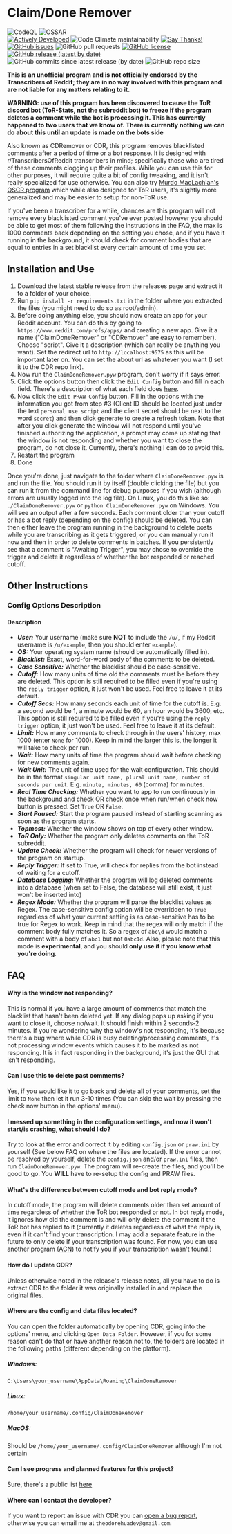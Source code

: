 # Claim/Done Remover

![CodeQL](https://github.com/TheodoreHua/ClaimDoneRemover/workflows/CodeQL/badge.svg)
![OSSAR](https://github.com/TheodoreHua/ClaimDoneRemover/workflows/OSSAR/badge.svg)  
[![Actively Developed](https://img.shields.io/badge/Maintenance%20Level-Actively%20Developed-brightgreen.svg)](https://github.com/TheodoreHua/MaintenanceLevels#actively-developed)
![Code Climate maintainability](https://img.shields.io/codeclimate/maintainability-percentage/TheodoreHua/ClaimDoneRemover)
[![Say Thanks!](https://img.shields.io/badge/Say%20Thanks-!-1EAEDB.svg)](https://saythanks.io/to/theodorehuadev@gmail.com)  
[![GitHub issues](https://img.shields.io/github/issues/TheodoreHua/ClaimDoneRemover)](https://github.com/TheodoreHua/ClaimDoneRemover/issues)
![GitHub pull requests](https://img.shields.io/github/issues-pr/TheodoreHua/ClaimDoneRemover)
[![GitHub license](https://img.shields.io/github/license/TheodoreHua/ClaimDoneRemover)](https://github.com/TheodoreHua/ClaimDoneRemover/blob/master/LICENSE)
[![GitHub release (latest by date)](https://img.shields.io/github/v/release/TheodoreHua/ClaimDoneRemover)](https://github.com/TheodoreHua/ClaimDoneRemover/releases/latest)
![GitHub commits since latest release (by date)](https://img.shields.io/github/commits-since/TheodoreHua/ClaimDoneRemover/latest)
![GitHub repo size](https://img.shields.io/github/repo-size/TheodoreHua/ClaimDoneRemover)

**This is an unofficial program and is not officially endorsed by the Transcribers of Reddit; they are in no way
involved with this program and are not liable for any matters relating to it.**

**WARNING: use of this program has been discovered to cause the ToR discord bot (ToR-Stats, not the subreddit bot) to
freeze if the program deletes a comment while the bot is processing it. This has currently happened to two users that we
know of. There is currently nothing we can do about this until an update is made on the bots side**

Also known as CDRemover or CDR, this program removes blacklisted comments after a period of time or a bot
response. It is designed with r/TranscribersOfReddit transcribers in mind; specifically those who are tired of these
comments clogging up their profiles. While you can use this for other purposes, it will require quite a bit of config
tweaking, and it isn't really specialized for use otherwise. You can also try 
[Murdo MacLachlan's OSCR program](https://github.com/MurdoMaclachlan/oscr) which while also designed for ToR users, it's
slightly more generalized and may be easier to setup for non-ToR use.

If you've been a transcriber for a while, chances are this program will not remove every blacklisted comment you've ever
posted however you should be able to get most of them following the instructions in the FAQ, the max is 1000 comments
back depending on the setting you chose, and if you have it running in the background, it should check for comment
bodies that are equal to entries in a set blacklist every certain amount of time you set.

## Installation and Use

1. Download the latest stable release from the releases page and extract it to a folder of your choice.
2. Run `pip install -r requirements.txt` in the folder where you extracted the files (you might need to do so as
   root/admin).
3. Before doing anything else, you should now create an app for your Reddit account. You can do this by going to
   `https://www.reddit.com/prefs/apps/` and creating a new app. Give it a name ("ClaimDoneRemover" or "CDRemover" are
   easy to remember). Choose "script". Give it a description (which can really be anything you want). Set the redirect
   url to `http://localhost:9575` as this will be important later on. You can set the about url as whatever you want (I
   set it to the CDR repo link).
4. Now run the `ClaimDoneRemover.pyw` program, don't worry if it says error.
5. Click the options button then click the `Edit Config` button and fill in each field. There's a description of what
   each field does [here](#config-options-description).
6. Now click the `Edit PRAW Config` button. Fill in the options with the information you got from step #3 (Client ID
   should be located just under the text `personal use script` and the client secret should be next to the
   word `secret`) and then click generate to create a refresh token. Note that after you click generate the window will
   not respond until you've finished authorizing the application, a prompt may come up stating that the window is not
   responding and whether you want to close the program, do not close it. Currently, there's nothing I can do to avoid
   this.
7. Restart the program
8. Done

Once you're done, just navigate to the folder where `ClaimDoneRemover.pyw` is and run the file. You should run it by
itself (double clicking the file) but you can run it from the command line for debug purposes if you wish (although
errors are usually logged into the log file). On Linux, you do this like so: `./ClaimDoneRemover.pyw`
or `python ClaimDoneRemover.pyw` on Windows. You will see an output after a few seconds. Each comment older than your
cutoff or has a bot reply (depending on the config) should be deleted. You can then either leave the program running in
the background to delete posts while you are transcribing as it gets triggered, or you can manually run it now and
then in order to delete comments in batches. If you persistently see that a comment is "Awaiting Trigger", you may chose
to override the trigger and delete it regardless of whether the bot responded or reached cutoff.

## Other Instructions

### Config Options Description

#### Description

- ***User:*** Your username (make sure **NOT** to include the `/u/`, if my Reddit username is `/u/example`, then you 
  should enter `example`).
- ***OS:*** Your operating system name (should be automatically filled in).
- ***Blacklist:*** Exact, word-for-word body of the comments to be deleted.
- ***Case Sensitive:*** Whether the blacklist should be case-sensitive.
- ***Cutoff:*** How many units of time old the comments must be before they are deleted. This option is still required
  to be filled even if you're using the `reply trigger` option, it just won't be used. Feel free to leave it at its
  default.
- ***Cutoff Secs:*** How many seconds each unit of time for the cutoff is. E.g. a second would be 1, a minute would be
  60, an hour would be 3600, etc. This option is still required to be filled even if you're using the `reply trigger`
  option, it just won't be used. Feel free to leave it at its default.
- ***Limit:*** How many comments to check through in the users' history, max 1000 (enter `None` for 1000). Keep in mind
  the larger this is, the longer it will take to check per run.
- ***Wait:*** How many units of time the program should wait before checking for new comments again.
- ***Wait Unit:*** The unit of time used for the wait configuration. This should be in the
  format `singular unit name, plural unit name, number of seconds per unit`. E.g. `minute, minutes, 60` (comma) for minutes.
- ***Real Time Checking:*** Whether you want to app to run continuously in the background and check OR check once when
  run/when check now button is pressed. Set `True` OR `False`.
- ***Start Paused:*** Start the program paused instead of starting scanning as soon as the program starts.
- ***Topmost:*** Whether the window shows on top of every other window.
- ***ToR Only:*** Whether the program only deletes comments on the ToR subreddit.
- ***Update Check:*** Whether the program will check for newer versions of the program on startup.
- ***Reply Trigger:*** If set to True, will check for replies from the bot instead of waiting for a cutoff.
- ***Database Logging:*** Whether the program will log deleted comments into a database (when set to False, the database
  will still exist, it just won't be inserted into)
- ***Regex Mode:*** Whether the program will parse the blacklist values as Regex. The case-sensitive config option will
  be overridden to `True` regardless of what your current setting is as case-sensitive has to be true for Regex to work.
  Keep in mind that the regex will only match if the comment body fully matches it. So a regex of `abc\d` would match a 
  comment with a body of `abc1` but not `0abc1d`. Also, please note that this mode is **experimental**, and you should
  **only use it if you know what you're doing**.

## FAQ

#### Why is the window not responding?

This is normal if you have a large amount of comments that match the blacklist that hasn't been deleted yet. If any
dialog pops up asking if you want to close it, choose no/wait. It should finish within 2 seconds-2 minutes. If you're
wondering why the window's not responding, it's because there's a bug where while CDR is busy deleting/processing
comments, it's not processing window events which causes it to be marked as not responding. It is in fact responding in
the background, it's just the GUI that isn't responding.

#### Can I use this to delete past comments?

Yes, if you would like it to go back and delete all of your comments, set the limit to `None` then let it run 3-10
times (You can skip the wait by pressing the check now button in the options' menu).

#### I messed up something in the configuration settings, and now it won't start/is crashing, what should I do?

Try to look at the error and correct it by editing `config.json` or `praw.ini` by yourself (See below FAQ on where the
files are located). If the error cannot be resolved by yourself, delete the `config.json` and/or `praw.ini` files, then
run `ClaimDoneRemover.pyw`. The program will re-create the files, and you'll be good to go. You **WILL** have to
re-setup the config and PRAW files.

#### What's the difference between cutoff mode and bot reply mode?

In cutoff mode, the program will delete comments older than set amount of time regardless of whether the ToR bot
responded or not. In bot reply mode, it ignores how old the comment is and will only delete the comment if the ToR bot
has replied to it (currently it deletes regardless of what the reply is, even if it can't find your transcription. I may
add a separate feature in the future to only delete if your transcription was found. For now, you can use another
program ([ACN](https://www.github.com/TheodoreHua/AlreadyClaimedNotifier)) to notify you if your transcription wasn't
found.)

#### How do I update CDR?

Unless otherwise noted in the release's release notes, all you have to do is extract CDR to the folder it was originally
installed in and replace the original files.

#### Where are the config and data files located?

You can open the folder automatically by opening CDR, going into the options' menu, and clicking `Open Data Folder`.
However, if you for some reason can't do that or have another reason not to, the folders are located in the following
paths
(different depending on the platform).

##### Windows:

`C:\Users\your_username\AppData\Roaming\ClaimDoneRemover`

##### Linux:

`/home/your_username/.config/ClaimDoneRemover`

##### MacOS:

Should be `/home/your_username/.config/ClaimDoneRemover` although I'm not certain

#### Can I see progress and planned features for this project?

Sure, there's a public list [here](https://app.gitkraken.com/glo/board/X0vAsD2bBQARuQty)

#### Where can I contact the developer?

If you want to report an issue with CDR you can
[open a bug report](https://github.com/TheodoreHua/ClaimDoneRemover/issues/new), otherwise you can email me
at `theodorehuadev@gmail.com`.
